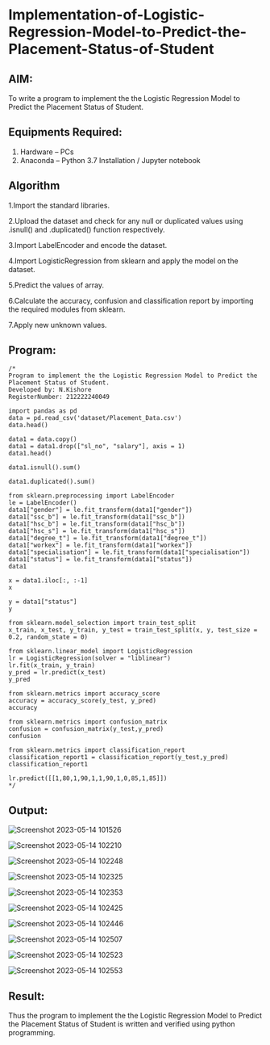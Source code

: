 # Implementation-of-Logistic-Regression-Model-to-Predict-the-Placement-Status-of-Student

## AIM:
To write a program to implement the the Logistic Regression Model to Predict the Placement Status of Student.

## Equipments Required:
1. Hardware – PCs
2. Anaconda – Python 3.7 Installation / Jupyter notebook

## Algorithm

1.Import the standard libraries.

2.Upload the dataset and check for any null or duplicated values using .isnull() and .duplicated() function respectively.

3.Import LabelEncoder and encode the dataset.

4.Import LogisticRegression from sklearn and apply the model on the dataset.

5.Predict the values of array.

6.Calculate the accuracy, confusion and classification report by importing the required modules from sklearn.

7.Apply new unknown values.

## Program:
```
/*
Program to implement the the Logistic Regression Model to Predict the Placement Status of Student.
Developed by: N.Kishore
RegisterNumber: 212222240049

import pandas as pd
data = pd.read_csv('dataset/Placement_Data.csv')
data.head()

data1 = data.copy()
data1 = data1.drop(["sl_no", "salary"], axis = 1)
data1.head()

data1.isnull().sum()

data1.duplicated().sum()

from sklearn.preprocessing import LabelEncoder
le = LabelEncoder()
data1["gender"] = le.fit_transform(data1["gender"])
data1["ssc_b"] = le.fit_transform(data1["ssc_b"])
data1["hsc_b"] = le.fit_transform(data1["hsc_b"])
data1["hsc_s"] = le.fit_transform(data1["hsc_s"])
data1["degree_t"] = le.fit_transform(data1["degree_t"])
data1["workex"] = le.fit_transform(data1["workex"])
data1["specialisation"] = le.fit_transform(data1["specialisation"])
data1["status"] = le.fit_transform(data1["status"])
data1

x = data1.iloc[:, :-1]
x

y = data1["status"]
y

from sklearn.model_selection import train_test_split
x_train, x_test, y_train, y_test = train_test_split(x, y, test_size = 0.2, random_state = 0)

from sklearn.linear_model import LogisticRegression
lr = LogisticRegression(solver = "liblinear")
lr.fit(x_train, y_train)
y_pred = lr.predict(x_test)
y_pred

from sklearn.metrics import accuracy_score
accuracy = accuracy_score(y_test, y_pred)
accuracy

from sklearn.metrics import confusion_matrix
confusion = confusion_matrix(y_test,y_pred)
confusion

from sklearn.metrics import classification_report
classification_report1 = classification_report(y_test,y_pred)
classification_report1

lr.predict([[1,80,1,90,1,1,90,1,0,85,1,85]])
*/
```

## Output:

![Screenshot 2023-05-14 101526](https://github.com/nkishore2210/Implementation-of-Logistic-Regression-Model-to-Predict-the-Placement-Status-of-Student/assets/118707090/452fe641-d7cd-42b0-bdcc-53f5500d0c7e)

![Screenshot 2023-05-14 102210](https://github.com/nkishore2210/Implementation-of-Logistic-Regression-Model-to-Predict-the-Placement-Status-of-Student/assets/118707090/ed52e8f8-719a-4916-97e7-8413da1bce07)

![Screenshot 2023-05-14 102248](https://github.com/nkishore2210/Implementation-of-Logistic-Regression-Model-to-Predict-the-Placement-Status-of-Student/assets/118707090/8252d939-b92b-408c-8c51-ee5d547589cc)

![Screenshot 2023-05-14 102325](https://github.com/nkishore2210/Implementation-of-Logistic-Regression-Model-to-Predict-the-Placement-Status-of-Student/assets/118707090/bb3d2934-277c-496d-89e3-cf7d35e9b2e1)

![Screenshot 2023-05-14 102353](https://github.com/nkishore2210/Implementation-of-Logistic-Regression-Model-to-Predict-the-Placement-Status-of-Student/assets/118707090/9dfdb7ed-3791-45e3-8aa2-b94de419e38d)

![Screenshot 2023-05-14 102425](https://github.com/nkishore2210/Implementation-of-Logistic-Regression-Model-to-Predict-the-Placement-Status-of-Student/assets/118707090/fb274d48-4a6c-435c-a29d-5d9661d0601d)

![Screenshot 2023-05-14 102446](https://github.com/nkishore2210/Implementation-of-Logistic-Regression-Model-to-Predict-the-Placement-Status-of-Student/assets/118707090/20d1b0c9-f2c3-46fe-a97d-574edd756515)

![Screenshot 2023-05-14 102507](https://github.com/nkishore2210/Implementation-of-Logistic-Regression-Model-to-Predict-the-Placement-Status-of-Student/assets/118707090/ed91c978-0797-4552-9ff9-d553329e92bd)

![Screenshot 2023-05-14 102523](https://github.com/nkishore2210/Implementation-of-Logistic-Regression-Model-to-Predict-the-Placement-Status-of-Student/assets/118707090/7903e835-b879-4b3f-8272-f65380bfcc0f)

![Screenshot 2023-05-14 102553](https://github.com/nkishore2210/Implementation-of-Logistic-Regression-Model-to-Predict-the-Placement-Status-of-Student/assets/118707090/7cab204a-888b-4739-8e77-ee414176dafe)




## Result:
Thus the program to implement the the Logistic Regression Model to Predict the Placement Status of Student is written and verified using python programming.
